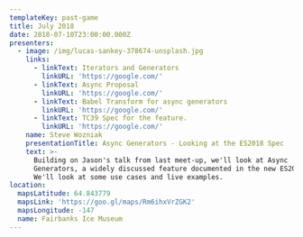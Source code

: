 ```yaml
---
templateKey: past-game
title: July 2018
date: 2018-07-10T23:00:00.000Z
presenters:
  - image: /img/lucas-sankey-378674-unsplash.jpg
    links:
      - linkText: Iterators and Generators
        linkURL: 'https://google.com/'
      - linkText: Async Proposal
        linkURL: 'https://google.com/'
      - linkText: Babel Transform for async generators
        linkURL: 'https://google.com/'
      - linkText: TC39 Spec for the feature.
        linkURL: 'https://google.com/'
    name: Steve Wozniak
    presentationTitle: Async Generators - Looking at the ES2018 Spec
    text: >-
      Building on Jason's talk from last meet-up, we'll look at Async
      Generators, a widely discussed feature documented in the new ES2018 spec.
      We'll look at some use cases and live examples.
location:
  mapsLatitude: 64.843779
  mapsLink: 'https://goo.gl/maps/Rm6ihxVrZGK2'
  mapsLongitude: -147
  name: Fairbanks Ice Museum
---
```


